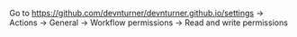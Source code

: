 Go to https://github.com/devnturner/devnturner.github.io/settings -> Actions -> General -> Workflow permissions -> Read and write permissions
